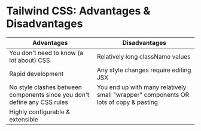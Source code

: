 # Tailwind CSS: Advantages & Disadvantages

| Advantages                                                               | Disadvantages                                                                        |
| ------------------------------------------------------------------------ | ------------------------------------------------------------------------------------ |
| You don't need to know (a lot about) CSS                                 | Relatively long className values                                                     |
| Rapid development                                                        | Any style changes require editing JSX                                                |
| No style clashes between components since you don't define any CSS rules | You end up with many relatively small "wrapper" components OR lots of copy & pasting |
| Highly configurable & extensible                                         |

